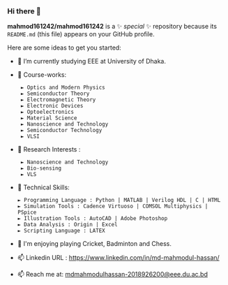 ### Hi there 👋

**mahmod161242/mahmod161242** is a ✨ _special_ ✨ repository because its `README.md` (this file) appears on your GitHub profile.

Here are some ideas to get you started:

- 🔭 I’m currently studying EEE at University of Dhaka.
- 🌱 Course-works:
  
       ► Optics and Modern Physics
       ► Semiconductor Theory
       ► Electromagnetic Theory
       ► Electronic Devices
       ► Optoelectronics
       ► Material Science
       ► Nanoscience and Technology
       ► Semiconductor Technology
       ► VLSI

- 🌱 Research Interests :
  
       ► Nanoscience and Technology
       ► Bio-sensing
       ► VLS
  
- 🌱 Technical Skills: 

      ► Programming Language : Python | MATLAB | Verilog HDL | C | HTML
      ► Simulation Tools : Cadence Virtuoso | COMSOL Multiphysics | PSpice
      ► Illustration Tools : AutoCAD | Adobe Photoshop
      ► Data Analysis : Origin | Excel
      ► Scripting Language : LATEX
  
- 🔭 I'm enjoying playing Cricket, Badminton and Chess.
  
- 📫 Linkedin URL : https://www.linkedin.com/in/md-mahmodul-hassan/
- 📫 Reach me at: mdmahmodulhassan-2018926200@eee.du.ac.bd


